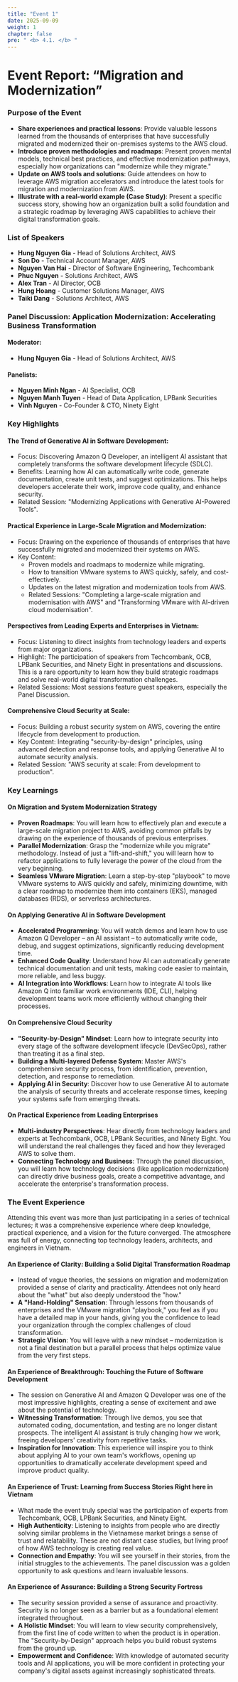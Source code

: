 ```yaml
---
title: "Event 1"
date: 2025-09-09
weight: 1
chapter: false
pre: " <b> 4.1. </b> "
---
```


# Event Report: “Migration and Modernization”

### Purpose of the Event
- **Share experiences and practical lessons**: Provide valuable lessons learned from the thousands of enterprises that have successfully migrated and modernized their on-premises systems to the AWS cloud.
- **Introduce proven methodologies and roadmaps**: Present proven mental models, technical best practices, and effective modernization pathways, especially how organizations can "modernize while they migrate."
- **Update on AWS tools and solutions**: Guide attendees on how to leverage AWS migration accelerators and introduce the latest tools for migration and modernization from AWS.
- **Illustrate with a real-world example (Case Study)**: Present a specific success story, showing how an organization built a solid foundation and a strategic roadmap by leveraging AWS capabilities to achieve their digital transformation goals.

### List of Speakers

- **Hung Nguyen Gia** - Head of Solutions Architect, AWS
- **Son Do** - Technical Account Manager, AWS
- **Nguyen Van Hai** - Director of Software Engineering, Techcombank
- **Phuc Nguyen** - Solutions Architect, AWS
- **Alex Tran** - AI Director, OCB
- **Hung Hoang** - Customer Solutions Manager, AWS
- **Taiki Dang** - Solutions Architect, AWS

### Panel Discussion: Application Modernization: Accelerating Business Transformation

#### Moderator:
- **Hung Nguyen Gia** - Head of Solutions Architect, AWS

#### Panelists:
- **Nguyen Minh Ngan** - AI Specialist, OCB
- **Nguyen Manh Tuyen** - Head of Data Application, LPBank Securities
- **Vinh Nguyen** - Co-Founder & CTO, Ninety Eight

### Key Highlights

#### The Trend of Generative AI in Software Development:
- Focus: Discovering Amazon Q Developer, an intelligent AI assistant that completely transforms the software development lifecycle (SDLC).
- Benefits: Learning how AI can automatically write code, generate documentation, create unit tests, and suggest optimizations. This helps developers accelerate their work, improve code quality, and enhance security.
- Related Session: "Modernizing Applications with Generative AI-Powered Tools".
  
#### Practical Experience in Large-Scale Migration and Modernization:
- Focus: Drawing on the experience of thousands of enterprises that have successfully migrated and modernized their systems on AWS.
- Key Content:
  - Proven models and roadmaps to modernize while migrating.
  - How to transition VMware systems to AWS quickly, safely, and cost-effectively.
  - Updates on the latest migration and modernization tools from AWS.
  - Related Sessions: "Completing a large-scale migration and modernisation with AWS" and "Transforming VMware with AI-driven cloud modernisation".

#### Perspectives from Leading Experts and Enterprises in Vietnam:
- Focus: Listening to direct insights from technology leaders and experts from major organizations.
- Highlight: The participation of speakers from Techcombank, OCB, LPBank Securities, and Ninety Eight in presentations and discussions. This is a rare opportunity to learn how they build strategic roadmaps and solve real-world digital transformation challenges.
- Related Sessions: Most sessions feature guest speakers, especially the Panel Discussion.

#### Comprehensive Cloud Security at Scale:
- Focus: Building a robust security system on AWS, covering the entire lifecycle from development to production.
- Key Content: Integrating "security-by-design" principles, using advanced detection and response tools, and applying Generative AI to automate security analysis.
- Related Session: "AWS security at scale: From development to production".
  
### Key Learnings

#### On Migration and System Modernization Strategy
- **Proven Roadmaps**: You will learn how to effectively plan and execute a large-scale migration project to AWS, avoiding common pitfalls by drawing on the experience of thousands of previous enterprises.
- **Parallel Modernization**: Grasp the "modernize while you migrate" methodology. Instead of just a "lift-and-shift," you will learn how to refactor applications to fully leverage the power of the cloud from the very beginning.
- **Seamless VMware Migration**: Learn a step-by-step "playbook" to move VMware systems to AWS quickly and safely, minimizing downtime, with a clear roadmap to modernize them into containers (EKS), managed databases (RDS), or serverless architectures.

#### On Applying Generative AI in Software Development
- **Accelerated Programming**: You will watch demos and learn how to use Amazon Q Developer – an AI assistant – to automatically write code, debug, and suggest optimizations, significantly reducing development time.
- **Enhanced Code Quality**: Understand how AI can automatically generate technical documentation and unit tests, making code easier to maintain, more reliable, and less buggy.
- **AI Integration into Workflows**: Learn how to integrate AI tools like Amazon Q into familiar work environments (IDE, CLI), helping development teams work more efficiently without changing their processes.

#### On Comprehensive Cloud Security
- **"Security-by-Design" Mindset**: Learn how to integrate security into every stage of the software development lifecycle (DevSecOps), rather than treating it as a final step.
- **Building a Multi-layered Defense System**: Master AWS's comprehensive security process, from identification, prevention, detection, and response to remediation.
- **Applying AI in Security**: Discover how to use Generative AI to automate the analysis of security threats and accelerate response times, keeping your systems safe from emerging threats.

#### On Practical Experience from Leading Enterprises
- **Multi-industry Perspectives**: Hear directly from technology leaders and experts at Techcombank, OCB, LPBank Securities, and Ninety Eight. You will understand the real challenges they faced and how they leveraged AWS to solve them.
- **Connecting Technology and Business**: Through the panel discussion, you will learn how technology decisions (like application modernization) can directly drive business goals, create a competitive advantage, and accelerate the enterprise's transformation process.

### The Event Experience
Attending this event was more than just participating in a series of technical lectures; it was a comprehensive experience where deep knowledge, practical experience, and a vision for the future converged. The atmosphere was full of energy, connecting top technology leaders, architects, and engineers in Vietnam.

#### An Experience of Clarity: Building a Solid Digital Transformation Roadmap
- Instead of vague theories, the sessions on migration and modernization provided a sense of clarity and practicality. Attendees not only heard about the "what" but also deeply understood the "how."
- **A "Hand-Holding" Sensation**: Through lessons from thousands of enterprises and the VMware migration "playbook," you feel as if you have a detailed map in your hands, giving you the confidence to lead your organization through the complex challenges of cloud transformation.
- **Strategic Vision**: You will leave with a new mindset – modernization is not a final destination but a parallel process that helps optimize value from the very first steps.

#### An Experience of Breakthrough: Touching the Future of Software Development
- The session on Generative AI and Amazon Q Developer was one of the most impressive highlights, creating a sense of excitement and awe about the potential of technology.
- **Witnessing Transformation**: Through live demos, you see that automated coding, documentation, and testing are no longer distant prospects. The intelligent AI assistant is truly changing how we work, freeing developers' creativity from repetitive tasks.
- **Inspiration for Innovation**: This experience will inspire you to think about applying AI to your own team's workflows, opening up opportunities to dramatically accelerate development speed and improve product quality.

#### An Experience of Trust: Learning from Success Stories Right here in Vietnam
- What made the event truly special was the participation of experts from Techcombank, OCB, LPBank Securities, and Ninety Eight.
- **High Authenticity**: Listening to insights from people who are directly solving similar problems in the Vietnamese market brings a sense of trust and relatability. These are not distant case studies, but living proof of how AWS technology is creating real value.
- **Connection and Empathy**: You will see yourself in their stories, from the initial struggles to the achievements. The panel discussion was a golden opportunity to ask questions and learn invaluable lessons.

#### An Experience of Assurance: Building a Strong Security Fortress
- The security session provided a sense of assurance and proactivity. Security is no longer seen as a barrier but as a foundational element integrated throughout.
- **A Holistic Mindset**: You will learn to view security comprehensively, from the first line of code written to when the product is in operation. The "Security-by-Design" approach helps you build robust systems from the ground up.
- **Empowerment and Confidence**: With knowledge of automated security tools and AI applications, you will be more confident in protecting your company's digital assets against increasingly sophisticated threats.